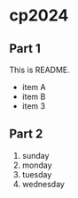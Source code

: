 # cp2024

## Part 1
This is README.
- item A
- item B
- item 3

## Part 2
1. sunday
1. monday
1. tuesday
1. wednesday
